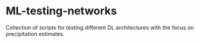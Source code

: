 # ML-testing-networks

Collection of scripts for testing different DL architectures with the focus on precipitation estimates.

